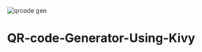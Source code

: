 ![qrcode gen](https://user-images.githubusercontent.com/110444926/212116612-eac01889-906a-4e43-9047-3d2e82978a06.png)
# QR-code-Generator-Using-Kivy
